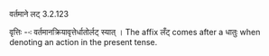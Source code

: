 

 वर्तमाने लट् 3.2.123 


वृत्तिः --ः वर्तमानक्रियावृत्तेर्धातोर्लट् स्‍यात् । The affix लँट् comes after a धातुः when denoting an action in the present tense. 


